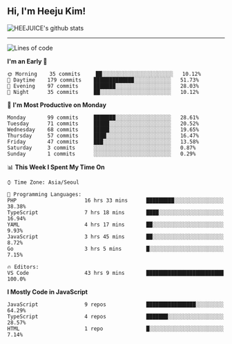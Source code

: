 ## Hi, I'm Heeju Kim!

![HEEJUICE's github stats](https://github-readme-stats.vercel.app/api?username=HEEJUICE&show_icons=true)

---
<!--START_SECTION:waka-->
![Lines of code](https://img.shields.io/badge/From%20Hello%20World%20I%27ve%20Written-19.6%20million%20lines%20of%20code-blue)

**I'm an Early 🐤** 

```text
🌞 Morning    35 commits     ██░░░░░░░░░░░░░░░░░░░░░░░   10.12% 
🌆 Daytime    179 commits    █████████████░░░░░░░░░░░░   51.73% 
🌃 Evening    97 commits     ███████░░░░░░░░░░░░░░░░░░   28.03% 
🌙 Night      35 commits     ██░░░░░░░░░░░░░░░░░░░░░░░   10.12%

```
📅 **I'm Most Productive on Monday** 

```text
Monday       99 commits     ███████░░░░░░░░░░░░░░░░░░   28.61% 
Tuesday      71 commits     █████░░░░░░░░░░░░░░░░░░░░   20.52% 
Wednesday    68 commits     █████░░░░░░░░░░░░░░░░░░░░   19.65% 
Thursday     57 commits     ████░░░░░░░░░░░░░░░░░░░░░   16.47% 
Friday       47 commits     ███░░░░░░░░░░░░░░░░░░░░░░   13.58% 
Saturday     3 commits      ░░░░░░░░░░░░░░░░░░░░░░░░░   0.87% 
Sunday       1 commits      ░░░░░░░░░░░░░░░░░░░░░░░░░   0.29%

```


📊 **This Week I Spent My Time On** 

```text
⌚︎ Time Zone: Asia/Seoul

💬 Programming Languages: 
PHP                      16 hrs 33 mins      █████████░░░░░░░░░░░░░░░░   38.38% 
TypeScript               7 hrs 18 mins       ████░░░░░░░░░░░░░░░░░░░░░   16.94% 
YAML                     4 hrs 17 mins       ██░░░░░░░░░░░░░░░░░░░░░░░   9.93% 
JavaScript               3 hrs 45 mins       ██░░░░░░░░░░░░░░░░░░░░░░░   8.72% 
Go                       3 hrs 5 mins        █░░░░░░░░░░░░░░░░░░░░░░░░   7.15%

🔥 Editors: 
VS Code                  43 hrs 9 mins       █████████████████████████   100.0%

```

**I Mostly Code in JavaScript** 

```text
JavaScript               9 repos             ████████████████░░░░░░░░░   64.29% 
TypeScript               4 repos             ███████░░░░░░░░░░░░░░░░░░   28.57% 
HTML                     1 repo              █░░░░░░░░░░░░░░░░░░░░░░░░   7.14%

```



<!--END_SECTION:waka-->

